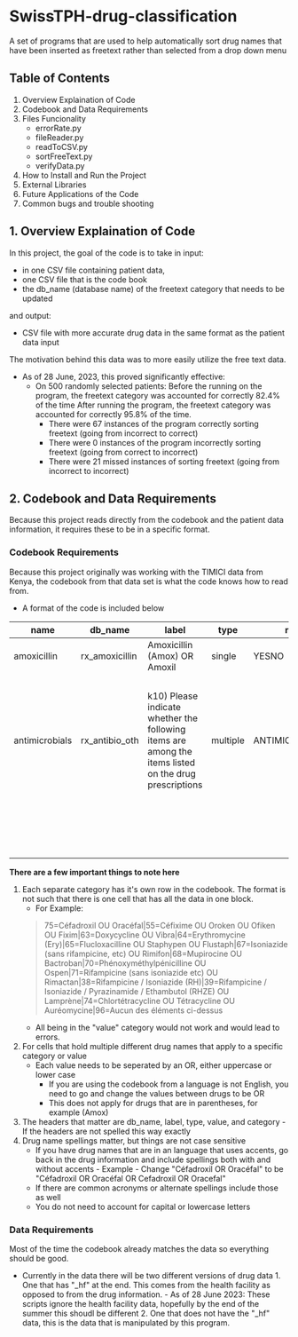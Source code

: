 # SwissTPH-drug-classification
A set of programs that are used to help automatically sort drug names that have been inserted as freetext rather than selected from a drop down menu


## Table of Contents 
1. Overview Explaination of Code 
2. Codebook and Data Requirements
3. Files Funcionality 
    - errorRate.py
    - fileReader.py
    - readToCSV.py
    - sortFreeText.py
    - verifyData.py 
4. How to Install and Run the Project 
5. External Libraries 
6. Future Applications of the Code 
7. Common bugs and trouble shooting 

## 1. Overview Explaination of Code 

In this project, the goal of the code is to take in input:
- in one CSV file containing patient data, 
- one CSV file that is the code book
- the db_name (database name) of the freetext category that needs to be updated 

and output: 
- CSV file with more accurate drug data in the same format as the patient data input

The motivation behind this data was to more easily utilize the free text data. 
- As of 28 June, 2023, this proved significantly effective: 
    - On 500 randomly selected patients: 
        Before the running on the program, the freetext category was accounted for correctly 82.4% of the time 
        After running the program, the freetext category was accounted for correctly 95.8% of the time. 
        - There were 67 instances of the program correctly sorting freetext (going from incorrect to correct)
        - There were 0 instances of the program incorrectly sorting freetext (going from correct to incorrect)
        - There were 21 missed instances of sorting freetext (going from incorrect to incorrect)

## 2. Codebook and Data Requirements 

Because this project reads directly from the codebook and the patient data information, it requires these to be in a specific format. 

### Codebook Requirements 
    
Because this project originally was working with the TIMICI data from Kenya, the codebook from that data set is what the code knows how to read from. 

- A format of the code is included below 

| name | db_name | label | type | ref | value | category 
| --- | --- | --- | --- | ---| ---- | ------ | 
| amoxicillin | rx_amoxicillin | Amoxicillin \(Amox\) OR Amoxil | single | YESNO | 1 | YES | 
| | | | | | 0 | NO | 
| antimicrobials | rx_antibio_oth | k10\) Please indicate whether the following items are among the items listed on the drug prescriptions | multiple | ANTIMICROBIALS | 107 | Acylovir | 
| | | | | | 80 | Amikacin (AM) | 
| | | | | | 108 | Aminosidine OR Daboral | 
| | | | | | 81 | Cefezolin | 

**There are a few important things to note here** 
1. Each separate category has it's own row in the codebook. The format is not such that there is one cell that has all the data in one block. 
    - For Example: 
    > 75=Céfadroxil OU Oracéfal|55=Céfixime OU Oroken OU Ofiken OU Fixim|63=Doxycycline OU Vibra|64=Erythromycine (Ery)|65=Flucloxacilline OU Staphypen OU Flustaph|67=Isoniazide (sans rifampicine, etc) OU Rimifon|68=Mupirocine OU Bactroban|70=Phénoxyméthylpénicilline OU Ospen|71=Rifampicine (sans isoniazide etc) OU Rimactan|38=Rifampicine / Isoniazide (RH)|39=Rifampicine / Isoniazide / Pyrazinamide / Ethambutol (RHZE) OU Lamprène|74=Chlortétracycline OU Tétracycline OU Auréomycine|96=Aucun des éléments ci-dessus 
    - All being in the "value" category would not work and would lead to errors.  
2. For cells that hold multiple different drug names that apply to a specific category or value 
    - Each value needs to be seperated by an OR, either uppercase or lower case 
        - If you are using the codebook from a language is not English, you need to go and change the values between drugs to be OR 
        - This does not apply for drugs that are in parentheses, for example \(Amox\)
3. The headers that matter are db_name, label, type, value, and category
       - If the headers are not spelled this way exactly 
4. Drug name spellings matter, but things are not case sensitive
    - If you have drug names that are in an language that uses accents, go back in the drug information and include spellings both with and without accents
          - Example 
              - Change "Céfadroxil OR Oracéfal" to be "Céfadroxil OR Oracéfal OR Cefadroxil OR Oracefal"
    - If there are common acronyms or alternate spellings include those as well 
    - You do not need to account for capital or lowercase letters

### Data Requirements 
Most of the time the codebook already matches the data so everything should be good.
- Currently in the data there will be two different versions of drug data
      1. One that has "_hf" at the end. This comes from the health facility as opposed to from the drug information. 
              - As of 28 June 2023: These scripts ignore the health facility data, hopefully by the end of the summer this shoudl be different
      2. One that does not have the "_hf" data, this is the data that is manipulated by this program. 
